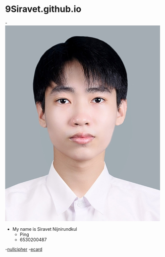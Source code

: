 # 9Siravet.github.io

-![Mypic/siravet](Mypic/siravet.jpg)
- My name is Siravet Nijnirundkul
  - Ping  
  - 6530200487  
 


-[nullcipher](null_cipher)
-[ecard](e-card_christmas)
